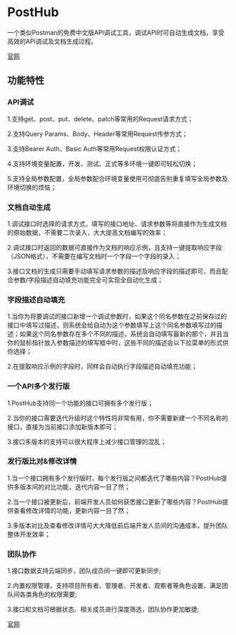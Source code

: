 # PostHub
一个类似Postman的免费中文版API调试工具，调试API时可自动生成文档，享受高效的API调试及文档生成过程。

[官网](http://www.posthub.cn)

## 功能特性

### API调试

1.支持get、post、put、delete、patch等常用的Request请求方式；

2.支持Query Params、Body、Header等常用Request传参方式；

3.支持Bearer Auth、Basic Auth等常用Request权限认证方式；

4.支持环境变量配置，开发、测试、正式等多环境一键即可轻松切换；

5.支持全局参数配置，全局参数配合环境变量使用可彻底告别重复填写全局参数及环境切换的烦恼；

### 文档自动生成

1.调试接口时选择的请求方式，填写的接口地址、请求参数等将直接作为生成文档的原始数据，不需要二次录入，大大提高文档编写的效率；

2.调试接口时返回的数据可直接作为文档的响应示例，且支持一键提取响应字段（JSON格式），不需要在编写文档时一个字段一个字段的录入；

3.接口文档的生成只需要手动填写请求参数的描述及响应字段的描述即可，而且配合参数/字段描述自动填充功能完全可实现全自动化生成；

### 字段描述自动填充

1.当你为将要调试的接口新增一个调试参数时，如果这个同名参数在之前保存过的接口中填写过描述，则系统会给自动为这个参数填写上这个同名参数填写过的描述；如果这个同名参数存在多个不同的描述，系统会自动填写最新的那个，并且当你的鼠标指针放入参数描述的填写框中时，这些不同的描述会以下拉菜单的形式供你选择；

2.在提取响应示例的字段时，同样会自动执行字段描述自动填充功能；

### 一个API多个发行版

1.PostHub支持同一个功能的接口可拥有多个发行版；

2.当你的接口需要迭代升级时这个特性将非常有用，你不需要新建一个不同名称的接口，直接为当前接口添加新版本即可；

3.接口多版本的支持可以很大程序上减少接口管理的混乱；

### 发行版比对&修改详情

1.当一个接口拥有多个发行版时，每个发行版之间都迭代了哪些内容？PostHub提供多版本间的对比功能，迭代内容一目了然；

2.当一个接口被更新后，前端开发人员如何获悉接口更新了哪些内容？PostHub提供查看修改详情的功能，更新内容一目了然；

3.多版本对比及查看修改详情可大大降低前后端开发人员间的沟通成本，提升团队整体开发效率；

### 团队协作

1.接口数据支持云端同步，团队成员间一键即可更新同步;

2.内置权限管理，支持项目所有者、管理者、开发者、观察者等角色设置，满足团队间各类角色的权限需要;

3.接口和文档可根据状态、相关成员进行深度筛选，团队协作更加敏捷;

[官网](http://www.posthub.cn)

